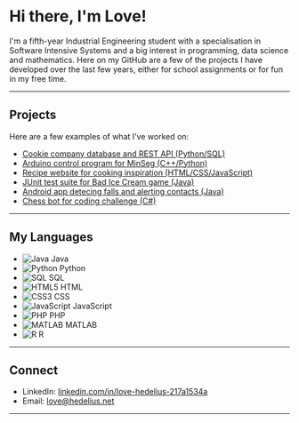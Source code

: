 # Hi there, I'm Love!

I'm a fifth-year Industrial Engineering student with a specialisation in Software Intensive Systems and a big interest in programming, data science and mathematics.
Here on my GitHub are a few of the projects I have developed over the last few years, either for school assignments or for fun in my free time. 

---

## Projects
Here are a few examples of what I’ve worked on: 
- [Cookie company database and REST API (Python/SQL)](https://github.com/lovehedelius/database-api)
- [Arduino control program for MinSeg (C++/Python)](https://github.com/lovehedelius/minseg)
- [Recipe website for cooking inspiration (HTML/CSS/JavaScript)](https://github.com/lovehedelius/recipe-website)
- [JUnit test suite for Bad Ice Cream game (Java)](https://github.com/lovehedelius/game-testing)
- [Android app detecing falls and alerting contacts (Java)](https://github.com/lovehedelius/fall-detector)
- [Chess bot for coding challenge (C#)](https://github.com/lovehedelius/chess-bot)

---

## My Languages
- ![Java](https://img.shields.io/badge/Java-ED8B00?style=flat&logo=openjdk&logoColor=white) Java
- ![Python](https://img.shields.io/badge/Python-3776AB?style=flat&logo=python&logoColor=white) Python
- ![SQL](https://img.shields.io/badge/SQL-336791?style=flat&logo=postgresql&logoColor=white) SQL
- ![HTML5](https://img.shields.io/badge/HTML5-E34F26?style=flat&logo=html5&logoColor=white) HTML
- ![CSS3](https://img.shields.io/badge/CSS3-1572B6?style=flat&logo=css3&logoColor=white) CSS
- ![JavaScript](https://img.shields.io/badge/JavaScript-F7DF1E?style=flat&logo=javascript&logoColor=black) JavaScript
- ![PHP](https://img.shields.io/badge/PHP-777BB4?style=flat&logo=php&logoColor=white) PHP
- ![MATLAB](https://img.shields.io/badge/MATLAB-0076A8?style=flat&logo=Mathworks&logoColor=white) MATLAB
- ![R](https://img.shields.io/badge/R-276DC3?style=flat&logo=r&logoColor=white) R


---

## Connect
- LinkedIn: [linkedin.com/in/love-hedelius-217a1534a](https://www.linkedin.com/in/love-hedelius-217a1534a)  
- Email: [love@hedelius.net](mailto:love@hedelius.net)

---

